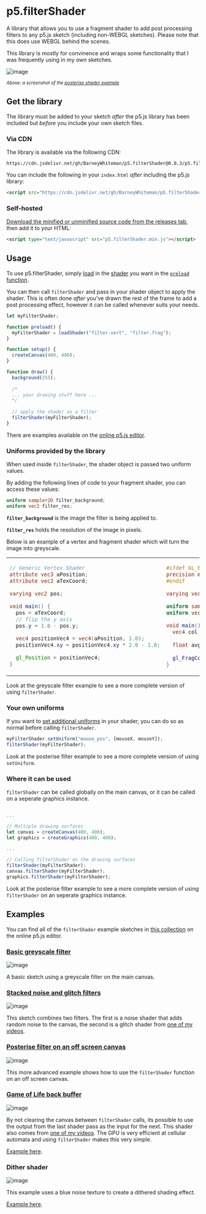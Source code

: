 # p5.filterShader
A library that allows you to use a fragment shader to add post processing filters to any p5.js sketch (including non-WEBGL sketches). Please note that this does use WEBGL behind the scenes.

This library is mostly for convinence and wraps some functionality that I was frequently using in my own sketches.

![image](https://raw.githubusercontent.com/BarneyWhiteman/p5.filterShader/main/example_posterise.png)

<small><em>Above: a screenshot of the [posterise shader example](https://editor.p5js.org/BarneyCodes/sketches/xfVcdKmtM)</em></small>

## Get the library
The library must be added to your sketch *after* the p5.js library has been included but *before* you include your own sketch files.

### Via CDN
The library is available via the following CDN:

```
https://cdn.jsdelivr.net/gh/BarneyWhiteman/p5.filterShader@0.0.3/p5.filterShader.min.js
```

You can include the following in your `index.html` *after* including the p5.js library:

```html
<script src="https://cdn.jsdelivr.net/gh/BarneyWhiteman/p5.filterShader@0.0.3/p5.filterShader.min.js"></script>
```

### Self-hosted
[Download the minified or unminified source code from the releases tab](https://github.com/BarneyWhiteman/p5.filterShader/releases/), then add it to your HTML:
```html
<script type="text/javascript" src="p5.filterShader.min.js"></script>
```

## Usage
To use p5.filterShader, simply [load](https://p5js.org/reference/#/p5/loadShader) in the [shader](https://p5js.org/reference/#/p5.Shader) you want in the [`preload` function](https://p5js.org/reference/#/p5/preload). 

You can then call `filterShader` and pass in your shader object to apply the shader. This is often done *after* you've drawn the rest of the frame to add a post processing effect, however it can be called whenever suits your needs.

```js
let myFilterShader;

function preload() {
  myFilterShader = loadShader("filter.vert", "filter.frag");
}

function setup() {
  createCanvas(400, 400);
}

function draw() {
  background(255);
  
  /*
  ... your drawing stuff here ...
  */
  
  // apply the shader as a filter
  filterShader(myFilterShader);
}
```

There are examples available on the [online p5.js editor](https://editor.p5js.org/BarneyCodes/collections/qwCiTya1e).

### Uniforms provided by the library
When used inside `filterShader`, the shader object is passed two uniform values.

By adding the following lines of code to your fragment shader, you can access these values:

```glsl
uniform sampler2D filter_background;
uniform vec2 filter_res;
```

**`filter_background`** is the image the filter is being applied to.

**`filter_res`** holds the resolution of the image in pixels.



Below is an example of a vertex and fragment shader which will turn the image into greyscale.
<table>
<tr>
<td>

```glsl
// Generic Vertex Shader
attribute vec3 aPosition;
attribute vec2 aTexCoord;

varying vec2 pos;

void main() {
  pos = aTexCoord;
  // flip the y axis
  pos.y = 1.0 - pos.y;

  vec4 positionVec4 = vec4(aPosition, 1.0);
  positionVec4.xy = positionVec4.xy * 2.0 - 1.0;

  gl_Position = positionVec4;
}
```

</td>
<td>

```glsl
#ifdef GL_ES
precision mediump float;
#endif

varying vec2 pos;

uniform sampler2D filter_background;
uniform vec2 filter_res;

void main() {
  vec4 col = texture2D(filter_background, pos);
  
  float avg = (col.r + col.g + col.b)/3.;
  
  gl_FragColor = vec4(avg, avg, avg, col.a);
}
```

</td>
</tr>
</table>

Look at the greyscale filter example to see a more complete version of using `filterShader`.

### Your own uniforms

If you want to [set additional uniforms](https://p5js.org/reference/#/p5.Shader/setUniform) in your shader, you can do so as normal before calling `filterShader`.

```js
myFilterShader.setUniform("mouse_pos", [mouseX, mouseY]);
filterShader(myFilterShader);
```

Look at the posterise filter example to see a more complete version of using `setUniform`.

### Where it can be used
`filterShader` can be called globally on the main canvas, or it can be called on a seperate graphics instance. 

```js

...

// Multiple drawing surfaces 
let canvas = createCanvas(400, 400);
let graphics = createGraphics(400, 400);

...

// Calling filterShader on the drawing surfaces
filterShader(myFilterShader);
canvas.filterShader(myFilterShader);
graphics.filterShader(myFilterShader);

```

Look at the posterise filter example to see a more complete version of using `filterShader` on an seperate graphics instance.

## Examples
You can find all of the `filterShader` example sketches in [this collection](https://editor.p5js.org/BarneyCodes/collections/qwCiTya1e) on the online p5.js editor.

### [Basic greyscale filter](https://editor.p5js.org/BarneyCodes/sketches/SGaANoXS2)

![image](https://raw.githubusercontent.com/BarneyWhiteman/p5.filterShader/main/example_greyscale.png)

A basic sketch using a greyscale filter on the main canvas.

### [Stacked noise and glitch filters](https://editor.p5js.org/BarneyCodes/sketches/KTsPyqBSd)

![image](https://raw.githubusercontent.com/BarneyWhiteman/p5.filterShader/main/example_noise_glitch.png)

This sketch combines two filters. The first is a noise shader that adds random noise to the canvas, the second is a glitch shader from [one of my videos](https://youtu.be/r5YkU5Xu4_E).

### [Posterise filter on an off screen canvas](https://editor.p5js.org/BarneyCodes/sketches/xfVcdKmtM)

![image](https://raw.githubusercontent.com/BarneyWhiteman/p5.filterShader/main/example_posterise.png)

This more advanced example shows how to use the `filterShader` function on an off screen canvas.

### [Game of Life back buffer](https://editor.p5js.org/BarneyCodes/sketches/dILD0aD2L)

![image](https://raw.githubusercontent.com/BarneyWhiteman/p5.filterShader/main/example_gol.png)

By not clearing the canvas between `filterShader` calls, its possible to use the output from the last shader pass as the input for the next. This shader also comes from [one of my videos](https://youtu.be/XcII7comJ00). The GPU is very efficient at cellular automata and using `filterShader` makes this very simple.

[Example here](https://editor.p5js.org/BarneyCodes/sketches/dILD0aD2L).

### Dither shader

![image](https://raw.githubusercontent.com/BarneyWhiteman/p5.filterShader/main/example_dither.png)

This example uses a blue noise texture to create a dithered shading effect.

[Example here](https://editor.p5js.org/BarneyCodes/sketches/50J5UzeSo).
